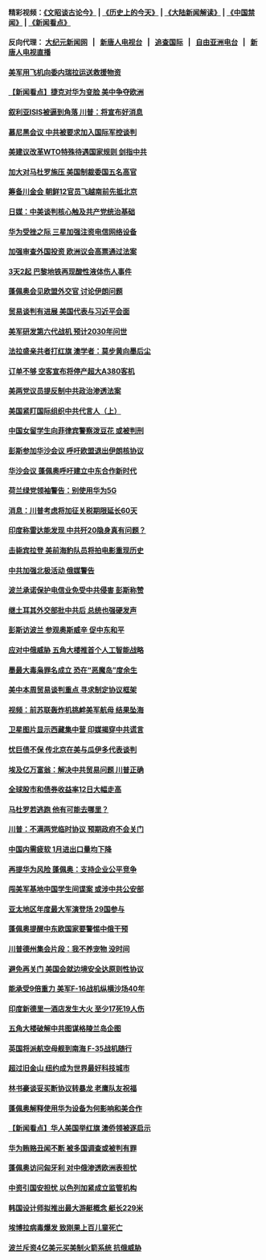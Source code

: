 #### 精彩视频：[《文昭谈古论今》](http://95.179.137.68/wenzhao) | [《历史上的今天》](http://95.179.137.68/today-in-history) | [《大陆新闻解读》](http://95.179.137.68/ntdtv-comedy) | [《中国禁闻》](http://95.179.137.68/ntdtv-news) | [《新闻看点》](http://95.179.137.68/news-insight) 

 #### 反向代理： [大纪元新闻网](http://95.179.137.68:10080/) &nbsp;&nbsp;|&nbsp;&nbsp; [新唐人电视台](http://95.179.137.68:8000/) &nbsp;&nbsp;|&nbsp;&nbsp; [追查国际](http://95.179.137.68:10010/) &nbsp;&nbsp;|&nbsp;&nbsp; [自由亚洲电台](http://95.179.137.68:9800/) &nbsp;&nbsp;|&nbsp;&nbsp; [新唐人电视直播](http://95.179.137.68/) 

#### [美军用飞机向委内瑞拉运送救援物资](../pages/nsc418/n11050578.md?t=02170937) 

#### [【新闻看点】捷克对华为变脸 美中争夺欧洲](../pages/nsc418/n11050059.md?t=02170937) 

#### [叙利亚ISIS被逼到角落 川普：将宣布好消息](../pages/nsc418/n11050169.md?t=02170937) 

#### [慕尼黑会议 中共被要求加入国际军控谈判](../pages/nsc418/n11049858.md?t=02170937) 

#### [美建议改革WTO特殊待遇国家规则 剑指中共](../pages/nsc418/n11049527.md?t=02170937) 

#### [加大对马杜罗施压 美国制裁委国五名高官](../pages/nsc418/n11048312.md?t=02170937) 

#### [筹备川金会 朝鲜12官员飞越南前先抵北京](../pages/nsc418/n11048304.md?t=02170937) 

#### [日媒：中美谈判核心触及共产党统治基础](../pages/nsc418/n11048165.md?t=02170937) 

#### [华为受挫之际 三星加强注资电信网络设备](../pages/nsc418/n11047783.md?t=02170937) 

#### [加强审查外国投资 欧洲议会高票通过法案](../pages/nsc418/n11048074.md?t=02170937) 

#### [3天2起 巴黎地铁再现酸性液体伤人事件](../pages/nsc418/n11047974.md?t=02170937) 

#### [蓬佩奥会见欧盟外交官 讨论伊朗问题](../pages/nsc418/n11047592.md?t=02170937) 

#### [贸易谈判有进展 美国代表与习近平会面](../pages/nsc418/n11046943.md?t=02170937) 

#### [美军研发第六代战机 预计2030年问世](../pages/nsc418/n11046853.md?t=02170937) 

#### [法拉盛亲共者打红旗 澳学者：莫步黄向墨后尘](../pages/nsc418/n11044321.md?t=02170937) 

#### [订单不够 空客宣布将停产超大A380客机](../pages/nsc418/n11045504.md?t=02170937) 

#### [美两党议员提反制中共政治渗透法案](../pages/nsc418/n11045351.md?t=02170937) 

#### [美国紧盯国际组织中共代言人（上）](../pages/nsc418/n11042844.md?t=02170937) 

#### [中国女留学生向菲律宾警察泼豆花 或被判刑](../pages/nsc418/n11045199.md?t=02170937) 

#### [彭斯参加华沙会议 呼吁欧盟退出伊朗核协议](../pages/nsc418/n11045031.md?t=02170937) 

#### [华沙会议 蓬佩奥呼吁建立中东合作新时代](../pages/nsc418/n11044317.md?t=02170937) 

#### [荷兰绿党领袖警告：别使用华为5G](../pages/nsc418/n11042653.md?t=02170937) 

#### [消息：川普考虑将加征关税期限延长60天](../pages/nsc418/n11044512.md?t=02170937) 

#### [印度称雷达能发现 中共歼20隐身真有问题？](../pages/nsc418/n11044278.md?t=02170937) 

#### [击毙宾拉登 美前海豹队员将拍电影重现历史](../pages/nsc418/n11043977.md?t=02170937) 

#### [中共加强北极活动 俄媒警告](../pages/nsc418/n11042829.md?t=02170937) 

#### [波兰承诺保护电信业免受中共侵害 彭斯称赞](../pages/nsc418/n11042705.md?t=02170937) 

#### [继土耳其外交部批中共后 总统也强硬发声](../pages/nsc418/n11042777.md?t=02170937) 

#### [彭斯访波兰 参观奥斯威辛 促中东和平](../pages/nsc418/n11042477.md?t=02170937) 

#### [应对中俄威胁 五角大楼推首个人工智能战略](../pages/nsc418/n11042470.md?t=02170937) 

#### [墨最大毒枭罪名成立 恐在“恶魔岛”度余生](../pages/nsc418/n11042258.md?t=02170937) 

#### [美中本周贸易谈判重点 寻求制定协议框架](../pages/nsc418/n11041912.md?t=02170937) 

#### [视频：前苏联轰炸机挑衅美军航母 结果坠海](../pages/nsc418/n11041810.md?t=02170937) 

#### [卫星图片显示西藏集中营 印媒揭穿中共谎言](../pages/nsc418/n11041664.md?t=02170937) 

#### [忧巨债不保 传北京在美与瓜伊多代表谈判](../pages/nsc418/n11040772.md?t=02170937) 

#### [埃及亿万富翁：解决中共贸易问题 川普正确](../pages/nsc418/n11040351.md?t=02170937) 

#### [全球股市和债券收益率12日大幅走高](../pages/nsc418/n11040548.md?t=02170937) 

#### [马杜罗若逃跑 他有可能去哪里？](../pages/nsc418/n11040502.md?t=02170937) 

#### [川普：不满两党临时协议 预期政府不会关门](../pages/nsc418/n11040382.md?t=02170937) 

#### [中国内需疲软 1月进出口量均下降](../pages/nsc418/n11040021.md?t=02170937) 

#### [再提华为风险 蓬佩奥：支持企业公平竞争](../pages/nsc418/n11040198.md?t=02170937) 

#### [闯美军基地中国学生间谍案 或涉中共公安部](../pages/nsc418/n11040083.md?t=02170937) 

#### [亚太地区年度最大军演登场 29国参与](../pages/nsc418/n11039999.md?t=02170937) 

#### [蓬佩奥提醒中东欧国家要警惕中俄干预](../pages/nsc418/n11039745.md?t=02170937) 

#### [川普德州集会片段：我不养宠物 没时间](../pages/nsc418/n11039218.md?t=02170937) 

#### [避免再关门 美国会就边境安全达原则性协议](../pages/nsc418/n11039556.md?t=02170937) 

#### [能承受9倍重力 美军F-16战机纵横沙场40年](../pages/nsc418/n11039432.md?t=02170937) 

#### [印度新德里一酒店发生大火 至少17死19人伤](../pages/nsc418/n11039502.md?t=02170937) 

#### [五角大楼破解中共图谋格陵兰岛企图](../pages/nsc418/n11038368.md?t=02170937) 

#### [英国将派航空母舰到南海 F-35战机随行](../pages/nsc418/n11039035.md?t=02170937) 

#### [超过旧金山 纽约成为世界最好科技城市](../pages/nsc418/n11038537.md?t=02170937) 

#### [林书豪谈妥买断协议转暴龙 老鹰队友祝福](../pages/nsc418/n11038662.md?t=02170937) 

#### [蓬佩奥解释使用华为设备为何影响和美合作](../pages/nsc418/n11038282.md?t=02170937) 

#### [【新闻看点】华人美国举红旗 澳侨领被逐启示](../pages/nsc418/n11038210.md?t=02170937) 

#### [华为贿赂丑闻不断 被多国调查或被判有罪](../pages/nsc418/n11038028.md?t=02170937) 

#### [蓬佩奥访问匈牙利 对中俄渗透欧洲表担忧](../pages/nsc418/n11038057.md?t=02170937) 

#### [中资引国安担忧 以色列加紧成立监管机构](../pages/nsc418/n11037999.md?t=02170937) 

#### [韩国设计师拟推出最大游艇概念 艇长229米](../pages/nsc418/n11037905.md?t=02170937) 

#### [埃博拉病毒爆发 致刚果上百儿童死亡](../pages/nsc418/n11037661.md?t=02170937) 

#### [波兰斥资4亿美元买美制火箭系统 抗俄威胁](../pages/nsc418/n11036936.md?t=02170937) 

